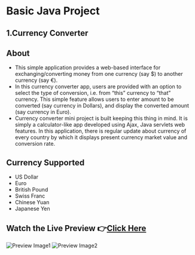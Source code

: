 # Basic Java Project

## 1.Currency Converter

## About

- This simple application provides a web-based interface for exchanging/converting money from one currency (say $) to another currency (say €).
- In this currency converter app, users are provided with an option to select the type of conversion, i.e. from “this” currency to “that” currency. This simple feature allows users to enter amount to be converted (say currency in Dollars), and display the converted amount (say currency in Euro).
- Currency converter mini project is built keeping this thing in mind. It is simply a calculator-like app developed using Ajax, Java servlets web features. In this application, there is regular update about currency of every country by which it displays present currency market value and conversion rate.

## Currency Supported

- US Dollar
- Euro
- British Pound
- Swiss Franc
- Chinese Yuan
- Japanese Yen

## Watch the Live Preview 👉[Click Here]()
![Preview Image1]()
![Preview Image2]()
